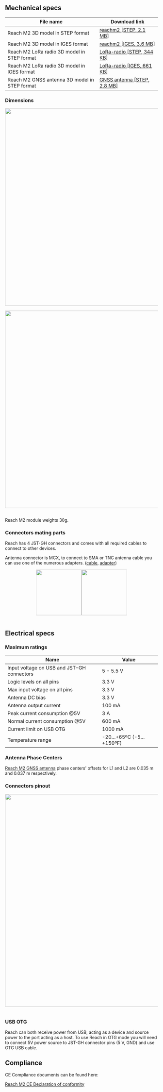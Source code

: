 ## Mechanical specs

| File name | Download link |
|-----------|---------------|
| Reach M2 3D model in STEP format | [reachm2 [STEP, 2.1 MB]](https://github.com/emlid/hardware/blob/master/reach-mplus.step)|
| Reach M2 3D model in IGES format | [reachm2 [IGES, 3.6 MB]](https://github.com/emlid/hardware/blob/master/reach-mplus.iges)|
| Reach M2 LoRa radio 3D model in STEP format | [LoRa-radio [STEP, 344 KB]](https://github.com/emlid/hardware/blob/master/LoRa-radio.step) |
| Reach M2 LoRa radio 3D model in IGES format | [LoRa-radio [IGES, 661 KB]](https://github.com/emlid/hardware/blob/master/LoRa-radio.iges) |
| Reach M2 GNSS antenna 3D model in STEP format | [GNSS antenna [STEP, 2.8 MB]](https://github.com/emlid/hardware/blob/master/reachm2-gnss-antenna.STEP) |

### Dimensions

<div style="text-align: center;"><img src="../img/reachm2/specs/dimensions.png" style="width: 650px;"></div><br>
<div style="text-align: center;"><img src="../img/reachm2/specs/height.png" style="width: 650px;"></div><br>

Reach M2 module weights 30g.

### Connectors mating parts

Reach has 4 JST-GH connectors and comes with all required cables to connect to other devices.

Antenna connector is MCX, to connect to SMA or TNC antenna cable you can use one of the numerous adapters. ([cable](http://www.digikey.com/product-detail/en/CAB.0130/931-1102-ND/2332729), [adapter](http://www.digikey.com/product-detail/en/242127/ACX1348-ND/1012025))

<div style="text-align: center;"><img src="../img/reachm2/specs/sma-mcx-cable.jpg" style="width: 150px;"><img src="../img/reachm2/specs/sma-mcx-adapter.jpg" style="width: 150px;"></div><br>


## Electrical specs

### Maximum ratings

|Name                                       | Value                |
|-------------------------------------------|----------------------|
| Input voltage on USB and JST-GH connectors  | 5 - 5.5 V         |
| Logic levels on all pins                  | 3.3 V                |
| Max input voltage on all pins             | 3.3 V                |
| Antenna DC bias                           | 3.3 V                |
| Antenna output current                    | 100 mA               |
| Peak current consumption @5V              | 3 A               |
| Normal current consumption @5V            | 600 mA               |
| Current limit on USB OTG                  | 1000 mA              |
| Temperature range                         | -20…+65ºC	(-5…+150ºF)|

### Antenna Phase Centers

[Reach M2 GNSS antenna](https://store.emlid.com/product/multi-band-gnss-antenna/ "Emlid Store | Multi-band GNSS antenna") phase centers' offsets for L1 and L2 are 0.035 m and 0.037 m respectively.


### Connectors pinout
<div style="text-align: center;"><img src="../img/reachm2/specs/reachm2-connectors.png" style="width: 700px;"></div><br>


### USB OTG

Reach can both receive power from USB, acting as a device and source power to the port acting as a host. To use Reach in OTG mode you will need to connect 5V power source to JST-GH connector pins (5 V, GND) and use OTG USB cable.

## Compliance

CE Compliance documents can be found here:

[Reach M2 CE Declaration of conformity](http://files.emlid.com/compliance/CE-Declaration-of-Conformity-Reach-M2.pdf)

